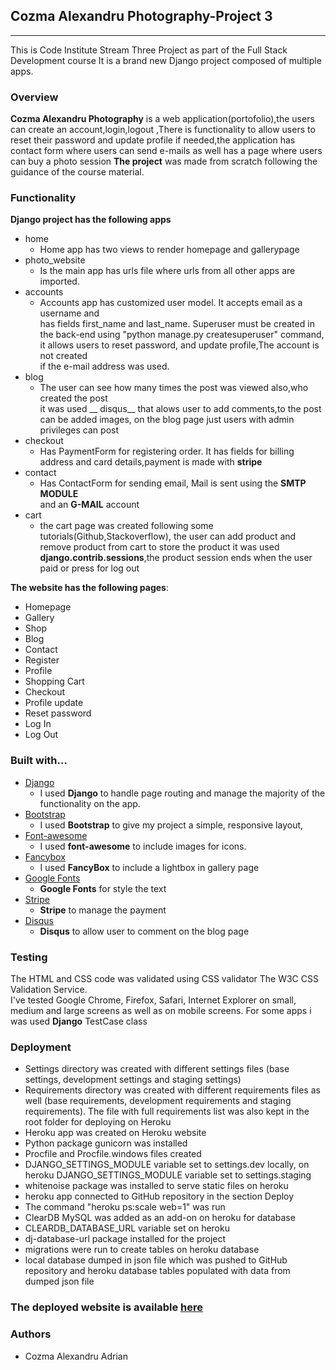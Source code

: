 ## Cozma Alexandru Photography-Project 3
___

This is Code Institute Stream Three Project as part of the Full Stack Development course
 It is a brand new Django project composed of multiple apps.
### Overview
**Cozma Alexandru Photography** is a web application(portofolio),the users can
create an account,login,logout ,There is functionality to allow users to reset
their password and update profile if needed,the application has contact form where users can send e-mails
as well has a page where users can buy a photo session
__The project__ was made from scratch following the guidance of the course material.
### Functionality
__Django project has the following apps__
  - home  
    - Home app has two views to render homepage and gallerypage
  - photo_website  
     -  Is the main app  has urls file where urls from all other apps are imported.
  - accounts
    - Accounts app has customized user model.
    It accepts email as a username and  
     has fields first_name and last_name. Superuser must be created in the back-end using "python manage.py createsuperuser" command, it allows users  to reset password, and update profile,The account is not created  
     if the e-mail address was used.
  - blog
    - The user can see how many times the post was viewed also,who created the post  
    it was used __ disqus__ that alows user to add comments,to the post can be added
    images, on the blog page just users with admin privileges can post
  - checkout  
    - Has PaymentForm for registering order. It has fields for billing address and card details,payment is made with __stripe__
  - contact  
    - Has ContactForm for sending email, Mail is sent using the __SMTP MODULE__  
    and an __G-MAIL__ account
  - cart  
    - the cart page was created following some tutorials(Github,Stackoverflow), the user can add product and remove product from cart
    to store the product it was used __django.contrib.sessions__,the product session ends when the user paid or press for log out   

__The website has the following pages__:
  - Homepage
  - Gallery
  - Shop
  - Blog
  - Contact
  - Register
  - Profile
  - Shopping Cart
  - Checkout
  - Profile update
  - Reset password
  - Log In
  - Log Out

### Built with...


  - [Django](www.djangoproject.com)  
    - I used __Django__ to handle page routing and manage the majority of the functionality on the app.
  - [Bootstrap](https://getbootstrap.com/)  
    - I used __Bootstrap__ to give my project a simple, responsive layout,
  - [Font-awesome](https://fontawesome.com/)  
    - I used __font-awesome__ to include images for icons.
  - [Fancybox](http://fancybox.net/)  
    - I used __FancyBox__ to include a lightbox in gallery page
  - [Google Fonts](https://fonts.google.com/)
    - __Google Fonts__ for style the text
  - [Stripe](https://stripe.com/gb)  
    - __Stripe__ to manage the payment
  - [Disqus](https://disqus.com/)  
    - __Disqus__ to allow user to comment on the blog page  

### Testing

The HTML and CSS code was validated using CSS validator The W3C CSS Validation Service.  
I've tested Google Chrome, Firefox, Safari, Internet Explorer on small, medium and large screens as well as on mobile screens.
For some apps i was used __Django__ TestCase class

### Deployment  
  - Settings directory was created with different settings files (base settings, development settings and staging settings)  
  - Requirements directory was created with different requirements files as well (base requirements, development requirements and staging requirements). The file with full requirements list was also kept in the root folder for deploying on Heroku
  - Heroku app was created on Heroku website  
  - Python package gunicorn was installed
  - Procfile and Procfile.windows files created
  - DJANGO_SETTINGS_MODULE variable set to settings.dev locally, on heroku DJANGO_SETTINGS_MODULE variable set to settings.staging
  - whitenoise package was installed to serve static files on heroku
  - heroku app connected to GitHub repository in the section Deploy
  - The command "heroku ps:scale web=1" was run
  - ClearDB MySQL was added as an add-on on heroku for database
  - CLEARDB_DATABASE_URL variable set on heroku
  - dj-database-url package installed for the project
  - migrations were run to create tables on heroku database
  - local database dumped in json file which was pushed to GitHub repository and heroku database tables populated with data from dumped json file

### The deployed website is available [here](cozma-alexandru-photography.herokuapp.com)

### Authors
 - Cozma Alexandru Adrian
